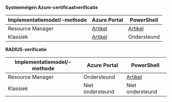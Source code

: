 **Systeemeigen Azure-certificaatverificatie**

**Implementatiemodel/-methode** | **Azure Portal** | **PowerShell** |
|---|---|---|
| Resource Manager | [Artikel](../articles/vpn-gateway/vpn-gateway-howto-point-to-site-resource-manager-portal.md) | [Artikel](../articles/vpn-gateway/vpn-gateway-howto-point-to-site-rm-ps.md)|
| Klassiek | [Artikel](../articles/vpn-gateway/vpn-gateway-howto-point-to-site-classic-azure-portal.md) | Ondersteund |

**RADIUS-verificatie**

**Implementatiemodel/-methode** | **Azure Portal** | **PowerShell** |
|---|---|---|
| Resource Manager | Ondersteund | [Artikel](../articles/vpn-gateway/point-to-site-how-to-radius-ps.md)|
| Klassiek | Niet ondersteund | Niet ondersteund |